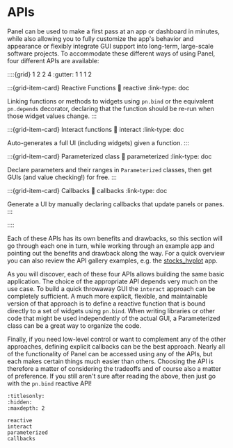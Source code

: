 # APIs

Panel can be used to make a first pass at an app or dashboard in minutes, while also allowing you to fully customize the app's behavior and appearance or flexibly integrate GUI support into long-term, large-scale software projects. To accommodate these different ways of using Panel, four different APIs are available:

::::{grid} 1 2 2 4
:gutter: 1 1 1 2

:::{grid-item-card} Reactive Functions
:link: reactive
:link-type: doc

Linking functions or methods to widgets using ``pn.bind`` or the equivalent ``pn.depends`` decorator, declaring that the function should be re-run when those widget values change.
:::

:::{grid-item-card} Interact functions
:link: interact
:link-type: doc

Auto-generates a full UI (including widgets) given a function.
:::

:::{grid-item-card} Parameterized class
:link: parameterized
:link-type: doc

Declare parameters and their ranges in `Parameterized` classes, then get GUIs (and value checking!) for free.
:::


:::{grid-item-card} Callbacks
:link: callbacks
:link-type: doc

Generate a UI by manually declaring callbacks that update panels or panes.
:::

::::

Each of these APIs has its own benefits and drawbacks, so this section will go through each one in turn, while working through an example app and pointing out the benefits and drawback along the way. For a quick overview you can also review the API gallery examples, e.g. the [stocks_hvplot](../../gallery/apis/stocks_hvplot.ipynb) app.

As you will discover, each of these four APIs allows building the same basic application. The choice of the appropriate API depends very much on the use case. To build a quick throwaway GUI the ``interact`` approach can be completely sufficient. A much more explicit, flexible, and maintainable version of that approach is to define a reactive function that is bound directly to a set of widgets using `pn.bind`. When writing libraries or other code that might be used independently of the actual GUI, a Parameterized class can be a great way to organize the code.

Finally, if you need low-level control or want to complement any of the other approaches, defining explicit callbacks can be the best approach. Nearly all of the functionality of Panel can be accessed using any of the APIs, but each makes certain things much easier than others. Choosing the API is therefore a matter of considering the tradeoffs and of course also a matter of preference. If you still aren't sure after reading the above, then just go with the `pn.bind` reactive API!

```{toctree}
:titlesonly:
:hidden:
:maxdepth: 2

reactive
interact
parameterized
callbacks
```

